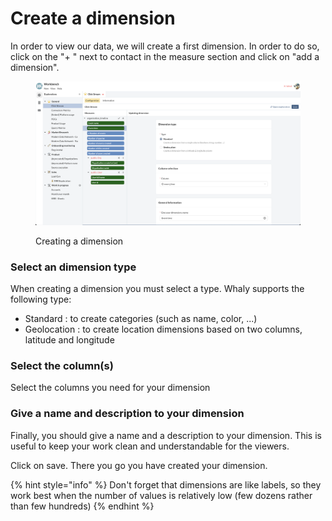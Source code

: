 # Create a dimension

In order to view our data, we will create a first dimension. In order to do so, click on the "+ " next to contact in the measure section and click on "add a dimension".

<figure><img src="../../../.gitbook/assets/image (240).png" alt=""><figcaption><p>Creating a dimension</p></figcaption></figure>

### Select an dimension type

When creating a dimension you must select a type. Whaly supports the following type:

* Standard : to create categories (such as name, color, ...)
* Geolocation : to create location dimensions based on two columns, latitude and longitude

### Select the column(s)

Select the columns you need for your dimension

### Give a name and description to your dimension

Finally, you should give a name and a description to your dimension. This is useful to keep your work clean and understandable for the viewers.



Click on save. There you go you have created your dimension.

{% hint style="info" %}
Don't forget that dimensions are like labels, so they work best when the number of values is relatively low (few dozens rather than few hundreds)
{% endhint %}
